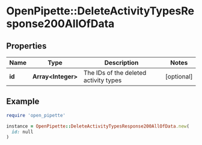 # OpenPipette::DeleteActivityTypesResponse200AllOfData

## Properties

| Name | Type | Description | Notes |
| ---- | ---- | ----------- | ----- |
| **id** | **Array&lt;Integer&gt;** | The IDs of the deleted activity types | [optional] |

## Example

```ruby
require 'open_pipette'

instance = OpenPipette::DeleteActivityTypesResponse200AllOfData.new(
  id: null
)
```

